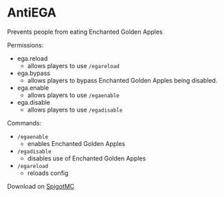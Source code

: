 # AntiEGA
Prevents people from eating Enchanted Golden Apples

Permissions:
* ega.reload
  * allows players to use `/egareload`
* ega.bypass
  * allows players to bypass Enchanted Golden Apples being disabled.
* ega.enable
  * allows players to use `/egaenable`
* ega.disable
  * allows players to use `/egadisable`

Commands:
* `/egaenable`
  * enables Enchanted Golden Apples
* `/egadisable`
  * disables use of Enchanted Golden Apples
* `/egareload`
  * reloads config

Download on [SpigotMC](https://www.spigotmc.org/resources/antiega.97566/)
